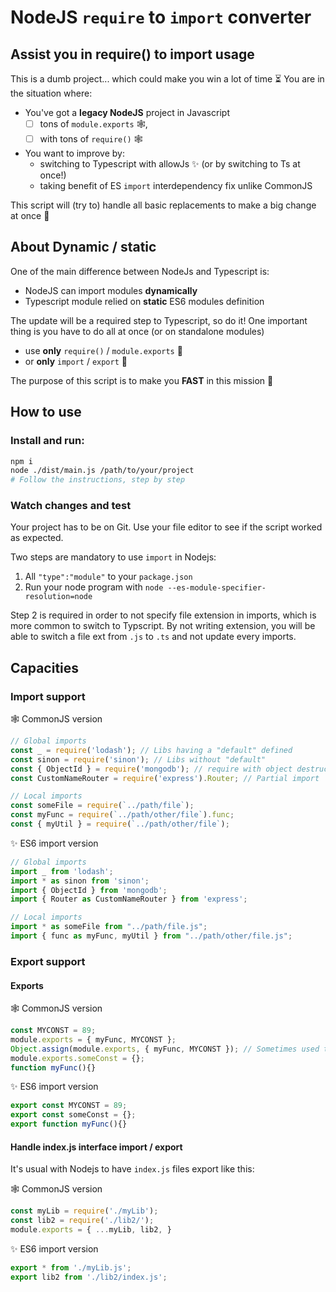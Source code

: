 # NodeJS `require` to `import` converter 

## Assist you in require() to import usage
This is a dumb project... which could make you win a lot of time ⏳
You are in the situation where:
 - You've got a **legacy NodeJS** project in Javascript
   - [ ] tons of `module.exports` 🕸,
   - [ ] with tons of `require()` 🕸

 - You want to improve by:
   - switching to Typescript with allowJs ✨ (or by switching to Ts at once!)
   - taking benefit of ES `import` interdependency fix unlike CommonJS

This script will (try to) handle all basic replacements to make a big change at once 🚀

## About Dynamic / static
One of the main difference between NodeJs and Typescript is:
- NodeJS can import modules **dynamically**
- Typescript module relied on **static** ES6 modules definition

The update will be a required step to Typescript, so do it!
One important thing is you have to do all at once (or on standalone modules)

- use **only** `require()` / `module.exports` 🚫
- or **only** `import` / `export` 🚫

The purpose of this script is to make you **FAST** in this mission 🚀

## How to use
### Install and run:
```bash
npm i
node ./dist/main.js /path/to/your/project
# Follow the instructions, step by step
```

### Watch changes and test
Your project has to be on Git. Use your file editor to see if the script worked as expected.

Two steps are mandatory to use `import` in Nodejs:
1. All `"type":"module"` to your `package.json`
2. Run your node program with `node --es-module-specifier-resolution=node`

Step 2 is required in order to not specify file extension in imports, which is more common to switch to Typscript.
By not writing extension, you will be able to switch a file ext from `.js` to `.ts` and not update every imports.



## Capacities
### Import support

🕸 CommonJS version
```javascript
// Global imports
const _ = require('lodash'); // Libs having a "default" defined
const sinon = require('sinon'); // Libs without "default"
const { ObjectId } = require('mongodb'); // require with object destructuring
const CustomNameRouter = require('express').Router; // Partial import

// Local imports
const someFile = require(`../path/file`);
const myFunc = require(`../path/other/file`).func;
const { myUtil } = require(`../path/other/file`);

```

✨ ES6 import version
```javascript
// Global imports
import _ from 'lodash';
import * as sinon from 'sinon';
import { ObjectId } from 'mongodb';
import { Router as CustomNameRouter } from 'express';

// Local imports
import * as someFile from "../path/file.js";
import { func as myFunc, myUtil } from "../path/other/file.js";

```


### Export support

#### Exports
🕸 CommonJS version
```javascript
const MYCONST = 89;
module.exports = { myFunc, MYCONST };
Object.assign(module.exports, { myFunc, MYCONST }); // Sometimes used to bypass inter-dependency
module.exports.someConst = {};
function myFunc(){}
```

✨ ES6 import version
```javascript
export const MYCONST = 89;
export const someConst = {};
export function myFunc(){}
```


#### Handle index.js interface import / export
It's usual with Nodejs to have `index.js` files export like this:

🕸 CommonJS version
```javascript
const myLib = require('./myLib');
const lib2 = require('./lib2/');
module.exports = { ...myLib, lib2, }
```

✨ ES6 import version
```javascript
export * from './myLib.js';
export lib2 from './lib2/index.js';
```




